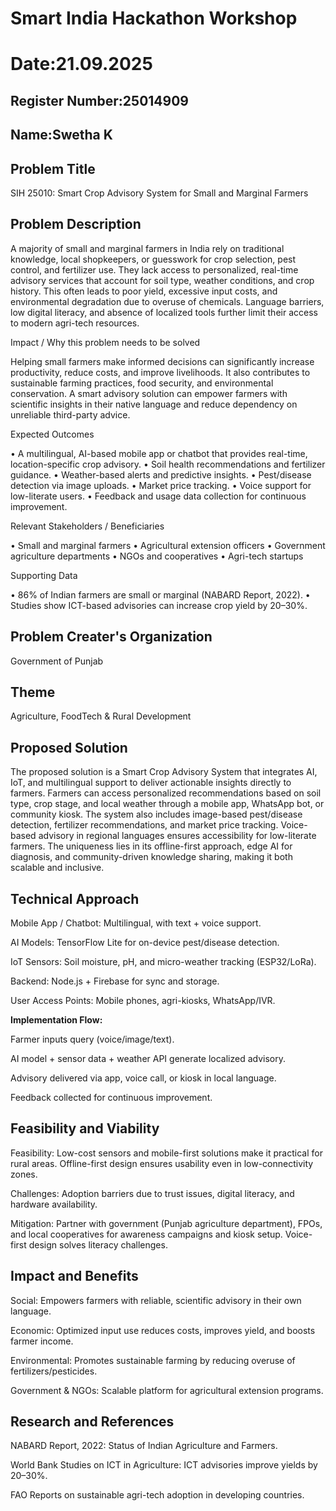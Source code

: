 # Smart India Hackathon Workshop
# Date:21.09.2025
## Register Number:25014909
## Name:Swetha K
## Problem Title
SIH 25010: Smart Crop Advisory System for Small and Marginal Farmers
## Problem Description
A majority of small and marginal farmers in India rely on traditional knowledge, local shopkeepers, or guesswork for crop selection, pest control, and fertilizer use. They lack access to personalized, real-time advisory services that account for soil type, weather conditions, and crop history. This often leads to poor yield, excessive input costs, and environmental degradation due to overuse of chemicals. Language barriers, low digital literacy, and absence of localized tools further limit their access to modern agri-tech resources.

Impact / Why this problem needs to be solved

Helping small farmers make informed decisions can significantly increase productivity, reduce costs, and improve livelihoods. It also contributes to sustainable farming practices, food security, and environmental conservation. A smart advisory solution can empower farmers with scientific insights in their native language and reduce dependency on unreliable third-party advice.

Expected Outcomes

• A multilingual, AI-based mobile app or chatbot that provides real-time, location-specific crop advisory.
• Soil health recommendations and fertilizer guidance.
• Weather-based alerts and predictive insights.
• Pest/disease detection via image uploads.
• Market price tracking.
• Voice support for low-literate users.
• Feedback and usage data collection for continuous improvement.

Relevant Stakeholders / Beneficiaries

• Small and marginal farmers
• Agricultural extension officers
• Government agriculture departments
• NGOs and cooperatives
• Agri-tech startups

Supporting Data

• 86% of Indian farmers are small or marginal (NABARD Report, 2022).
• Studies show ICT-based advisories can increase crop yield by 20–30%.

## Problem Creater's Organization
Government of Punjab

## Theme
Agriculture, FoodTech & Rural Development

## Proposed Solution
The proposed solution is a Smart Crop Advisory System that integrates AI, IoT, and multilingual support to deliver actionable insights directly to farmers. Farmers can access personalized recommendations based on soil type, crop stage, and local weather through a mobile app, WhatsApp bot, or community kiosk. The system also includes image-based pest/disease detection, fertilizer recommendations, and market price tracking. Voice-based advisory in regional languages ensures accessibility for low-literate farmers. The uniqueness lies in its offline-first approach, edge AI for diagnosis, and community-driven knowledge sharing, making it both scalable and inclusive.

## Technical Approach
Mobile App / Chatbot: Multilingual, with text + voice support.

AI Models: TensorFlow Lite for on-device pest/disease detection.

IoT Sensors: Soil moisture, pH, and micro-weather tracking (ESP32/LoRa).

Backend: Node.js + Firebase for sync and storage.

User Access Points: Mobile phones, agri-kiosks, WhatsApp/IVR.

**Implementation Flow:**

Farmer inputs query (voice/image/text).

AI model + sensor data + weather API generate localized advisory.

Advisory delivered via app, voice call, or kiosk in local language.

Feedback collected for continuous improvement.

## Feasibility and Viability
Feasibility: Low-cost sensors and mobile-first solutions make it practical for rural areas. Offline-first design ensures usability even in low-connectivity zones.

Challenges: Adoption barriers due to trust issues, digital literacy, and hardware availability.

Mitigation: Partner with government (Punjab agriculture department), FPOs, and local cooperatives for awareness campaigns and kiosk setup. Voice-first design solves literacy challenges.

## Impact and Benefits
Social: Empowers farmers with reliable, scientific advisory in their own language.

Economic: Optimized input use reduces costs, improves yield, and boosts farmer income.

Environmental: Promotes sustainable farming by reducing overuse of fertilizers/pesticides.

Government & NGOs: Scalable platform for agricultural extension programs.

## Research and References
NABARD Report, 2022: Status of Indian Agriculture and Farmers.

World Bank Studies on ICT in Agriculture: ICT advisories improve yields by 20–30%.

FAO Reports on sustainable agri-tech adoption in developing countries.
